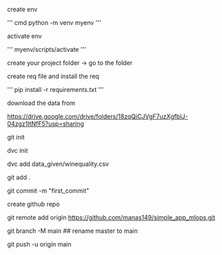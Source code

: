 create env

''' cmd
python -m venv myenv
'''

activate env

'''
myenv/scripts/activate
'''

create your project folder -> go to the folder

create req file and install the req

'''
pip install -r requirements.txt
'''

download the data from

https://drive.google.com/drive/folders/18zqQiCJVgF7uzXgfbIJ-04zgz1ItNfF5?usp=sharing

git init

dvc init

dvc add data_given/winequality.csv

git add .

git commit -m "first_commit"

create github repo

git remote add origin https://github.com/manas149/simple_app_mlops.git

git branch -M main  ## rename master to main

git push -u origin main